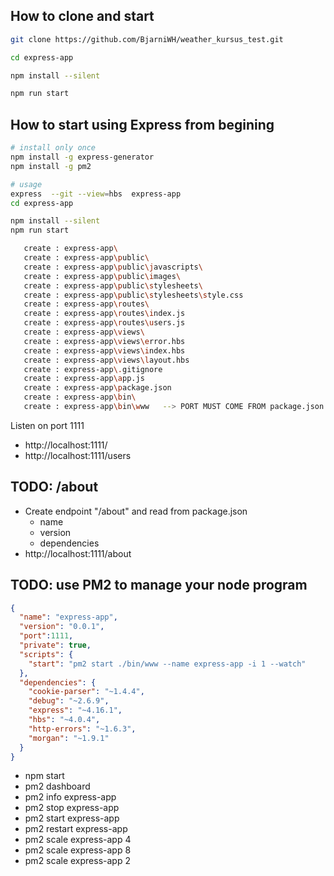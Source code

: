 
## How to clone and start

```bash 
git clone https://github.com/BjarniWH/weather_kursus_test.git

cd express-app

npm install --silent 

npm run start
```














## How to start using Express from begining


```bash
# install only once
npm install -g express-generator
npm install -g pm2

# usage
express  --git --view=hbs  express-app
cd express-app

npm install --silent 
npm run start

   create : express-app\
   create : express-app\public\
   create : express-app\public\javascripts\
   create : express-app\public\images\
   create : express-app\public\stylesheets\
   create : express-app\public\stylesheets\style.css
   create : express-app\routes\
   create : express-app\routes\index.js
   create : express-app\routes\users.js
   create : express-app\views\
   create : express-app\views\error.hbs
   create : express-app\views\index.hbs
   create : express-app\views\layout.hbs
   create : express-app\.gitignore
   create : express-app\app.js
   create : express-app\package.json
   create : express-app\bin\
   create : express-app\bin\www   --> PORT MUST COME FROM package.json

```

Listen on port 1111
- http://localhost:1111/
- http://localhost:1111/users


## TODO: /about

- Create endpoint "/about" and read from package.json 
  - name
  - version 
  - dependencies
- http://localhost:1111/about


## TODO: use PM2 to manage your node program

```json
{
  "name": "express-app",
  "version": "0.0.1",
  "port":1111,
  "private": true,
  "scripts": {
    "start": "pm2 start ./bin/www --name express-app -i 1 --watch"
  },
  "dependencies": {
    "cookie-parser": "~1.4.4",
    "debug": "~2.6.9",
    "express": "~4.16.1",
    "hbs": "~4.0.4",
    "http-errors": "~1.6.3",
    "morgan": "~1.9.1"
  }
}
```

- npm start
- pm2 dashboard
- pm2 info express-app
- pm2 stop express-app
- pm2 start express-app
- pm2 restart express-app
- pm2 scale express-app 4
- pm2 scale express-app 8
- pm2 scale express-app 2





